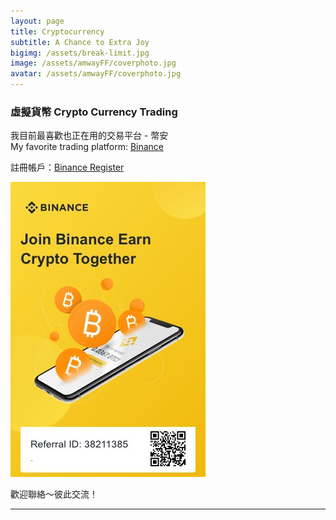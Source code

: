 ```yaml
---
layout: page
title: Cryptocurrency
subtitle: A Chance to Extra Joy
bigimg: /assets/break-limit.jpg
image: /assets/amwayFF/coverphoto.jpg
avatar: /assets/amwayFF/coverphoto.jpg
---
```


<!---
### Love Yourself

If you enjoy finding <b>New</b> and <b>High-Quality</b> Nutrition/beauty/Bath&Body/Home products that fit your lifestyle, you'll love what's "in store!"  
如果你想要找你所熱愛的營養品/美容/日常用品/家用品, 你會發現這裡充滿著驚喜!  

[Let's Go]

---
--->

### 虛擬貨幣 Crypto Currency Trading

我目前最喜歡也正在用的交易平台 - 幣安  
My favorite trading platform: [Binance]

註冊帳戶：[Binance Register]

![binance-ref](/assets/binance-ref.jpg)

歡迎聯絡～彼此交流！

---


<script type="text/javascript" src="https://files.coinmarketcap.com/static/widget/currency.js"></script><div class="coinmarketcap-currency-widget" data-currencyid="1" data-base="USD" data-secondary="" data-ticker="true" data-rank="true" data-marketcap="true" data-volume="true" data-statsticker="true" data-stats="USD"></div>

[Binance]: https://www.binance.com/en
[Binance Register]: https://www.binance.com/en/register?ref=38211385 
[Let's Go]: https://www.amway.com/tomyhhc  


